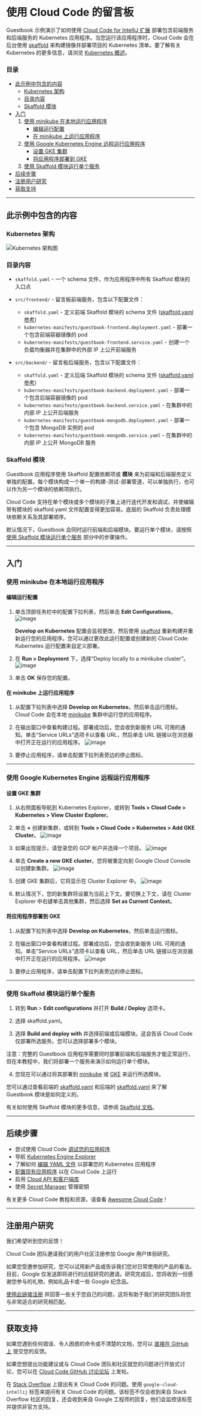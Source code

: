 # 使用 Cloud Code 的留言板

Guestbook 示例演示了如何使用 [Cloud Code for IntelliJ 扩展](https://cloud.google.com/code/docs/intellij/install?utm_source=ext&utm_medium=partner&utm_campaign=CDR_kri_gcp_cloudcodereadmes_012521&utm_content=-) 部署包含前端服务和后端服务的 Kubernetes 应用程序。当您运行该应用程序时，Cloud Code 会在后台使用 [skaffold](https://skaffold.dev/docs/) 来构建镜像并部署项目的 Kubernetes 清单。要了解有关 Kubernetes 的更多信息，请浏览 [Kubernetes 概述](https://kubernetes.io/docs/concepts/overview/)。

### 目录
* [此示例中包含的内容](#whats-in-this-sample)
  * [Kubernetes 架构](#kubernetes-architecture)
  * [目录内容](#directory-contents)
  * [Skaffold 模块](#skaffold-modules)
* [入门](#getting-started)
    1. [使用 minikube 在本地运行应用程序](#run-the-app-locally-with-minikube)
        * [编辑运行配置](#edit-run-configuration)
        * [在 minikube 上运行应用程序](#run-the-app-on-minikube)
    2. [使用 Google Kubernetes Engine 远程运行应用程序](#run-the-app-remotely-with-google-kubernetes-engine)
        * [设置 GKE 集群](#set-up-a-gke-cluster)
        * [将应用程序部署到 GKE](#deploy-app-to-gke)
    3. [使用 Skaffold 模块运行单个服务](#run-individual-services-with-skaffold-modules)
* [后续步骤](#next-steps)
* [注册用户研究](#sign-up-for-user-research)
* [获取支持](#getting-support)

---
<h2 id="whats-in-this-sample"> 此示例中包含的内容 </h2>

<h3 id="kubernetes-architecture"> Kubernetes 架构 </h3>

![Kubernetes 架构图](img/diagram.png)

<h3 id="directory-contents"> 目录内容 </h3>

- `skaffold.yaml` - 一个 schema 文件，作为应用程序中所有 Skaffold 模块的入口点
- `src/frontend/` - 留言板前端服务，包含以下配置文件：
  - `skaffold.yaml` - 定义前端 Skaffold 模块的 schema 文件 ([skaffold.yaml 参考](https://skaffold.dev/docs/references/yaml/))
  - `kubernetes-manifests/guestbook-frontend.deployment.yaml` - 部署一个包含前端容器镜像的 pod
  - `kubernetes-manifests/guestbook-frontend.service.yaml` - 创建一个负载均衡器并在集群中的外部 IP 上公开前端服务

- `src/backend/` - 留言板后端服务，包含以下配置文件：
  - `skaffold.yaml` - 定义后端 Skaffold 模块的 schema 文件 ([skaffold.yaml 参考](https://skaffold.dev/docs/references/yaml/))
  - `kubernetes-manifests/guestbook-backend.deployment.yaml` - 部署一个包含后端容器镜像的 pod
  - `kubernetes-manifests/guestbook-backend.service.yaml` - 在集群中的内部 IP 上公开后端服务
  - `kubernetes-manifests/guestbook-mongodb.deployment.yaml` - 部署一个包含 MongoDB 实例的 pod
  - `kubernetes-manifests/guestbook-mongodb.service.yaml` - 在集群中的内部 IP 上公开 MongoDB 服务

<h3 id="skaffold-modules"> Skaffold 模块 </h3>

  Guestbook 应用程序使用 Skaffold 配置依赖项或 **模块** 来为前端和后端服务定义单独的配置。每个模块构成一个单一的构建-测试-部署管道，可以单独执行，也可以作为另一个模块的依赖项执行。

  Cloud Code 支持在单个模块或多个模块的子集上进行迭代开发和调试，并使编辑带有模块的 skaffold.yaml 文件配置变得更加容易。底层的 Skaffold 负责处理模块依赖关系及其部署顺序。

  默认情况下，Guestbook 会同时运行前端和后端模块。要运行单个模块，请按照 [使用 Skaffold 模块运行单个服务](#run-individual-services-with-skaffold-modules) 部分中的步骤操作。

---
<h2 id="getting-started"> 入门 </h2>

<h3 id="run-the-app-locally-with-minikube"> 使用 minikube 在本地运行应用程序 </h3>

<h4 id="edit-run-configuration"> 编辑运行配置 </h4>

1. 单击顶部任务栏中的配置下拉列表，然后单击 **Edit Configurations**。
   ![image](img/edit-configurations.png)

   **Develop on Kubernetes** 配置会监视更改，然后使用 [skaffold](https://skaffold.dev/docs/) 重新构建并重新运行您的应用程序。您可以通过更改此运行配置或创建新的 Cloud Code: Kubernetes 运行配置来自定义部署。

3. 在 **Run > Deployment** 下，选择“Deploy locally to a minikube cluster”。
   ![image](img/run-debug-dialog.png)

4. 单击 **OK** 保存您的配置。


<h4 id="run-the-app-on-minikube"> 在 minikube 上运行应用程序 </h4>

1. 从配置下拉列表中选择 **Develop on Kubernetes**，然后单击运行图标。Cloud Code 会在本地 [minikube](https://minikube.sigs.k8s.io/docs/start/) 集群中运行您的应用程序。

2. 在输出窗口中查看构建过程。部署成功后，您会收到新服务 URL 可用的通知。单击“Service URLs”选项卡以查看 URL，然后单击 URL 链接以在浏览器中打开正在运行的应用程序。
   ![image](img/service-urls.png)

3. 要停止应用程序，请单击配置下拉列表旁边的停止图标。

---
<h3 id="run-the-app-remotely-with-google-kubernetes-engine"> 使用 Google Kubernetes Engine 远程运行应用程序 </h3>

<h4 id="set-up-a-gke-cluster"> 设置 GKE 集群 </h4>

1. 从右侧面板导航到 Kubernetes Explorer，或转到 **Tools > Cloud Code > Kubernetes > View Cluster Explorer**。

2. 单击 **+** 创建新集群，或转到 **Tools > Cloud Code > Kubernetes > Add GKE Cluster**。
![image](.readmes/intellij/img/add-cluster.png)

3. 如果出现提示，请登录您的 GCP 帐户并选择一个项目。
![image](.readmes/intellij/img/gcp-login-prompt.png)

4. 单击 **Create a new GKE cluster**。您将被重定向到 Google Cloud Console 以创建新集群。
![image](.readmes/intellij/img/gcp-console-new-cluster.png)

5. 创建 GKE 集群后，它将显示在 Cluster Explorer 中。
![image](.readmes/intellij/img/added-cluster.png)

6. 默认情况下，您的新集群将设置为当前上下文。要切换上下文，请在 Cluster Explorer 中右键单击其他集群，然后选择 **Set as Current Context**。

<h4 id="deploy-app-to-gke"> 将应用程序部署到 GKE </h4>

1. 从配置下拉列表中选择 **Develop on Kubernetes**，然后单击运行图标。

2. 在输出窗口中查看构建过程。部署成功后，您会收到新服务 URL 可用的通知。单击“Service URLs”选项卡以查看 URL，然后单击 URL 链接以在浏览器中打开正在运行的应用程序。
![image](img/service-urls.png)

3. 要停止应用程序，请单击配置下拉列表旁边的停止图标。


---
<h3 id="run-individual-services-with-skaffold-modules"> 使用 Skaffold 模块运行单个服务 </h3>

1. 转到 **Run** > **Edit configurations** 并打开 **Build / Deploy** 选项卡。

2. 选择 skaffold.yaml。

3. 选择 **Build and deploy with** 并选择前端或后端模块。这会告诉 Cloud Code 仅部署所选服务。您可以选择部署多个模块。

注意：完整的 Guestbook 应用程序需要同时部署前端和后端服务才能正常运行，但在本教程中，我们将部署一个服务来演示如何运行单个模块。

4. 您现在可以通过将其部署到 [minikube](#run-the-app-on-minikube) 或 [GKE](#deploy-app-to-gke) 来运行所选模块。

您可以通过查看前端的 [skaffold.yaml](src_example/frontend/skaffold.yaml) 和后端的 [skaffold.yaml](src_example/backend/skaffold.yaml) 来了解 Guestbook 模块是如何定义的。

有关如何使用 Skaffold 模块的更多信息，请参阅 [Skaffold 文档](https://skaffold.dev/docs/design/config/#multiple-configuration-support)。

---
<h2 id="next-steps"> 后续步骤 </h2>

* 尝试使用 Cloud Code [调试您的应用程序](https://cloud.google.com/code/docs/intellij/kubernetes-debugging?utm_source=ext&utm_medium=partner&utm_campaign=CDR_kri_gcp_cloudcodereadmes_012521&utm_content=-)
* 导航 [Kubernetes Engine Explorer](https://cloud.google.com/code/docs/intellij/using-the-kubernetes-explorer?utm_source=ext&utm_medium=partner&utm_campaign=CDR_kri_gcp_cloudcodereadmes_012521&utm_content=-)
* 了解如何 [编辑 YAML 文件](https://cloud.google.com/code/docs/intellij/yaml-editing?utm_source=ext&utm_medium=partner&utm_campaign=CDR_kri_gcp_cloudcodereadmes_012521&utm_content=-) 以部署您的 Kubernetes 应用程序
* [配置现有应用程序](https://cloud.google.com/code/docs/intellij/using-a-k8-existing-app?utm_source=ext&utm_medium=partner&utm_campaign=CDR_kri_gcp_cloudcodereadmes_012521&utm_content=-) 以在 Cloud Code 上运行
* 启用 [Cloud API 和客户端库](https://cloud.google.com/code/docs/intellij/client-libraries?utm_source=ext&utm_medium=partner&utm_campaign=CDR_kri_gcp_cloudcodereadmes_012521&utm_content=-)
* 使用 [Secret Manager](https://cloud.google.com/code/docs/intellij/secret-manager?utm_source=ext&utm_medium=partner&utm_campaign=CDR_kri_gcp_cloudcodereadmes_012521&utm_content=-) 管理密钥

有关更多 Cloud Code 教程和资源，请查看 [Awesome Cloud Code](https://github.com/russwolf/awesome-cloudclode)！

---
<h2 id="sign-up-for-user-research"> 注册用户研究 </h2>

我们希望听到您的反馈！

Cloud Code 团队邀请我们的用户社区注册参加 Google 用户体验研究。

如果您受邀参加研究，您可以试用新产品或告诉我们您对日常使用的产品的看法。目前，Google 仅发送即将进行的远程研究的邀请。研究完成后，您将收到一份感谢您参与的礼物，例如礼品卡或一些 Google 纪念品。

[使用此链接注册](https://google.qualtrics.com/jfe/form/SV_4Me7SiMewdvVYhL?reserved=1&utm_source=In-product&Q_Language=en&utm_medium=own_prd&utm_campaign=Q1&productTag=clou&campaignDate=January2021&referral_code=UXbT481079) 并回答一些关于您自己的问题，这将有助于我们的研究团队将您与非常适合的研究相匹配。

----

<h2 id="getting-support"> 获取支持 </h2>

如果您遇到任何错误、令人困惑的命令或不清楚的文档，您可以 [直接在 GitHub 上](https://github.com/GoogleCloudPlatform/cloud-code-intellij/issues) 提交您的反馈。

如果您想提出功能建议或与 Cloud Code 团队和社区就您的问题进行开放式讨论，您可以在 [Cloud Code GitHub 讨论论坛](https://github.com/GoogleCloudPlatform/cloud-code-intellij/discussions) 上发帖。

在 [Stack Overflow](http://stackoverflow.com/questions/tagged/cloud-code-intellij) 上提出有关 Cloud Code 的问题。使用 `google-cloud-intellij` 标签来提问有关 Cloud Code 的问题。该标签不仅会收到来自 Stack Overflow 社区的回复，还会收到来自 Google 工程师的回复，他们会监控该标签并提供非官方支持。
